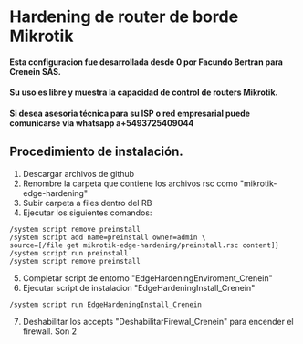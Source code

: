 # Hardening de router de borde Mikrotik
#### Esta configuracion fue desarrollada desde 0 por Facundo Bertran para Crenein SAS.
#### Su uso es libre y muestra la capacidad de control de routers Mikrotik.
#### Si desea asesoria técnica para su ISP o red empresarial puede comunicarse via whatsapp a+5493725409044

## Procedimiento de instalación.

1. Descargar archivos de github
2. Renombre la carpeta que contiene los archivos rsc como "mikrotik-edge-hardening"
3. Subir carpeta a files dentro del RB
4. Ejecutar los siguientes comandos:
```
/system script remove preinstall
/system script add name=preinstall owner=admin \
source=[/file get mikrotik-edge-hardening/preinstall.rsc content]}
/system script run preinstall
/system script remove preinstall
```
5. Completar script de entorno "EdgeHardeningEnviroment_Crenein"
6. Ejecutar script de instalacion "EdgeHardeningInstall_Crenein"
```
/system script run EdgeHardeningInstall_Crenein
```
7. Deshabilitar los accepts "DeshabilitarFirewal_Crenein" para encender el firewall. Son 2